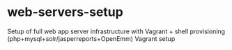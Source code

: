 web-servers-setup
=================

Setup of full web app server infrastructure with Vagrant + shell provisioning  (php+mysql+solr/jasperreports+OpenEmm) Vagrant setup 
